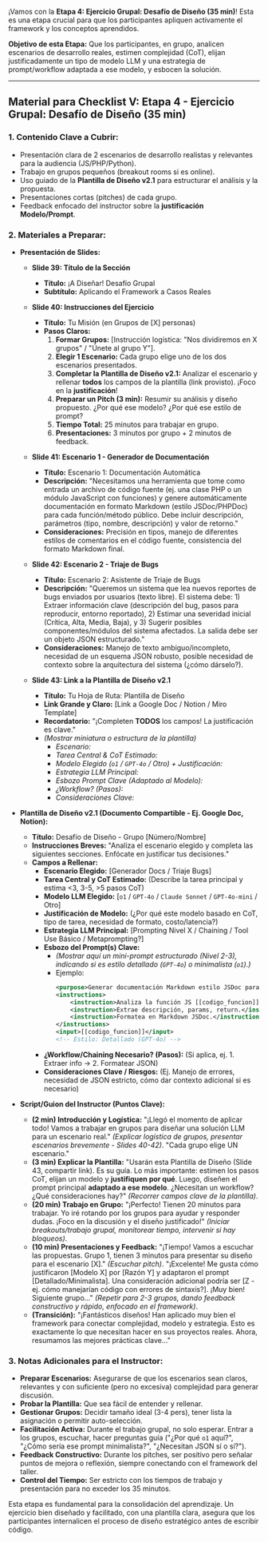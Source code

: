 ¡Vamos con la **Etapa 4: Ejercicio Grupal: Desafío de Diseño (35 min)**! Esta es una etapa crucial para que los participantes apliquen activamente el framework y los conceptos aprendidos.

**Objetivo de esta Etapa:** Que los participantes, en grupo, analicen escenarios de desarrollo reales, estimen complejidad (CoT), elijan justificadamente un tipo de modelo LLM y una estrategia de prompt/workflow adaptada a ese modelo, y esbocen la solución.

---

## Material para Checklist V: Etapa 4 - Ejercicio Grupal: Desafío de Diseño (35 min)

### 1. Contenido Clave a Cubrir:
*   Presentación clara de 2 escenarios de desarrollo realistas y relevantes para la audiencia (JS/PHP/Python).
*   Trabajo en grupos pequeños (breakout rooms si es online).
*   Uso guiado de la **Plantilla de Diseño v2.1** para estructurar el análisis y la propuesta.
*   Presentaciones cortas (pitches) de cada grupo.
*   Feedback enfocado del instructor sobre la **justificación Modelo/Prompt**.

### 2. Materiales a Preparar:

*   **Presentación de Slides:**
    *   **Slide 39: Título de la Sección**
        *   **Título:** ¡A Diseñar! Desafío Grupal
        *   **Subtítulo:** Aplicando el Framework a Casos Reales

    *   **Slide 40: Instrucciones del Ejercicio**
        *   **Título:** Tu Misión (en Grupos de [X] personas)
        *   **Pasos Claros:**
            1.  **Formar Grupos:** [Instrucción logística: "Nos dividiremos en X grupos" / "Únete al grupo Y"].
            2.  **Elegir 1 Escenario:** Cada grupo elige uno de los dos escenarios presentados.
            3.  **Completar la Plantilla de Diseño v2.1:** Analizar el escenario y rellenar **todos** los campos de la plantilla (link provisto). ¡Foco en la **justificación**!
            4.  **Preparar un Pitch (3 min):** Resumir su análisis y diseño propuesto. ¿Por qué ese modelo? ¿Por qué ese estilo de prompt?
            5.  **Tiempo Total:** 25 minutos para trabajar en grupo.
            6.  **Presentaciones:** 3 minutos por grupo + 2 minutos de feedback.

    *   **Slide 41: Escenario 1 - Generador de Documentación**
        *   **Título:** Escenario 1: Documentación Automática
        *   **Descripción:** "Necesitamos una herramienta que tome como entrada un archivo de código fuente (ej. una clase PHP o un módulo JavaScript con funciones) y genere automáticamente documentación en formato Markdown (estilo JSDoc/PHPDoc) para cada función/método público. Debe incluir descripción, parámetros (tipo, nombre, descripción) y valor de retorno."
        *   **Consideraciones:** Precisión en tipos, manejo de diferentes estilos de comentarios en el código fuente, consistencia del formato Markdown final.

    *   **Slide 42: Escenario 2 - Triaje de Bugs**
        *   **Título:** Escenario 2: Asistente de Triaje de Bugs
        *   **Descripción:** "Queremos un sistema que lea nuevos reportes de bugs enviados por usuarios (texto libre). El sistema debe: 1) Extraer información clave (descripción del bug, pasos para reproducir, entorno reportado), 2) Estimar una severidad inicial (Crítica, Alta, Media, Baja), y 3) Sugerir posibles componentes/módulos del sistema afectados. La salida debe ser un objeto JSON estructurado."
        *   **Consideraciones:** Manejo de texto ambiguo/incompleto, necesidad de un esquema JSON robusto, posible necesidad de contexto sobre la arquitectura del sistema (¿cómo dárselo?).

    *   **Slide 43: Link a la Plantilla de Diseño v2.1**
        *   **Título:** Tu Hoja de Ruta: Plantilla de Diseño
        *   **Link Grande y Claro:** [Link a Google Doc / Notion / Miro Template]
        *   **Recordatorio:** "¡Completen **TODOS** los campos! La justificación es clave."
        *   *(Mostrar miniatura o estructura de la plantilla)*
            *   *Escenario:*
            *   *Tarea Central & CoT Estimado:*
            *   *Modelo Elegido (`o1` / `GPT-4o` / Otro) + Justificación:*
            *   *Estrategia LLM Principal:*
            *   *Esbozo Prompt Clave (Adaptado al Modelo):*
            *   *¿Workflow? (Pasos):*
            *   *Consideraciones Clave:*

*   **Plantilla de Diseño v2.1 (Documento Compartible - Ej. Google Doc, Notion):**
    *   **Título:** Desafío de Diseño - Grupo [Número/Nombre]
    *   **Instrucciones Breves:** "Analiza el escenario elegido y completa las siguientes secciones. Enfócate en justificar tus decisiones."
    *   **Campos a Rellenar:**
        *   **Escenario Elegido:** [Generador Docs / Triaje Bugs]
        *   **Tarea Central y CoT Estimado:** (Describe la tarea principal y estima <3, 3-5, >5 pasos CoT)
        *   **Modelo LLM Elegido:** [`o1` / `GPT-4o` / `Claude Sonnet` / `GPT-4o-mini` / Otro]
        *   **Justificación de Modelo:** (¿Por qué este modelo basado en CoT, tipo de tarea, necesidad de formato, costo/latencia?)
        *   **Estrategia LLM Principal:** [Prompting Nivel X / Chaining / Tool Use Básico / Metaprompting?]
        *   **Esbozo del Prompt(s) Clave:**
            *   *(Mostrar aquí un mini-prompt estructurado (Nivel 2-3), indicando si es estilo detallado (`GPT-4o`) o minimalista (`o1`).)*
            *   Ejemplo:
                ```xml
                <purpose>Generar documentación Markdown estilo JSDoc para funciones JS.</purpose> 
                <instructions>
                    <instruction>Analiza la función JS [[codigo_funcion]].</instruction>
                    <instruction>Extrae descripción, params, return.</instruction> 
                    <instruction>Formatea en Markdown JSDoc.</instruction> 
                </instructions> 
                <input>[[codigo_funcion]]</input> 
                <!-- Estilo: Detallado (GPT-4o) --> 
                ```
        *   **¿Workflow/Chaining Necesario? (Pasos):** (Si aplica, ej. 1. Extraer info -> 2. Formatear JSON)
        *   **Consideraciones Clave / Riesgos:** (Ej. Manejo de errores, necesidad de JSON estricto, cómo dar contexto adicional si es necesario)


*   **Script/Guion del Instructor (Puntos Clave):**
    *   **(2 min) Introducción y Logística:** "¡Llegó el momento de aplicar todo! Vamos a trabajar en grupos para diseñar una solución LLM para un escenario real." *(Explicar logística de grupos, presentar escenarios brevemente - Slides 40-42)*. "Cada grupo elige UN escenario."
    *   **(3 min) Explicar la Plantilla:** "Usarán esta Plantilla de Diseño (Slide 43, compartir link). Es su guía. Lo más importante: estimen los pasos CoT, elijan un modelo y **justifiquen por qué**. Luego, diseñen el prompt principal **adaptado a ese modelo**. ¿Necesitan un workflow? ¿Qué consideraciones hay?" *(Recorrer campos clave de la plantilla)*.
    *   **(20 min) Trabajo en Grupo:** "¡Perfecto! Tienen 20 minutos para trabajar. Yo iré rotando por los grupos para ayudar y responder dudas. ¡Foco en la discusión y el diseño justificado!" *(Iniciar breakouts/trabajo grupal, monitorear tiempo, intervenir si hay bloqueos)*.
    *   **(10 min) Presentaciones y Feedback:** "¡Tiempo! Vamos a escuchar las propuestas. Grupo 1, tienen 3 minutos para presentar su diseño para el escenario [X]." *(Escuchar pitch)*. "¡Excelente! Me gusta cómo justificaron [Modelo X] por [Razón Y] y adaptaron el prompt [Detallado/Minimalista]. Una consideración adicional podría ser [Z - ej. cómo manejarían código con errores de sintaxis?]. ¡Muy bien! Siguiente grupo..." *(Repetir para 2-3 grupos, dando feedback constructivo y rápido, enfocado en el framework)*.
    *   **(Transición):** "¡Fantásticos diseños! Han aplicado muy bien el framework para conectar complejidad, modelo y estrategia. Esto es exactamente lo que necesitan hacer en sus proyectos reales. Ahora, resumamos las mejores prácticas clave..."

### 3. Notas Adicionales para el Instructor:
*   **Preparar Escenarios:** Asegurarse de que los escenarios sean claros, relevantes y con suficiente (pero no excesiva) complejidad para generar discusión.
*   **Probar la Plantilla:** Que sea fácil de entender y rellenar.
*   **Gestionar Grupos:** Decidir tamaño ideal (3-4 pers), tener lista la asignación o permitir auto-selección.
*   **Facilitación Activa:** Durante el trabajo grupal, no solo esperar. Entrar a los grupos, escuchar, hacer preguntas guía ("¿Por qué `o1` aquí?", "¿Cómo sería ese prompt minimalista?", "¿Necesitan JSON sí o sí?").
*   **Feedback Constructivo:** Durante los pitches, ser positivo pero señalar puntos de mejora o reflexión, siempre conectando con el framework del taller.
*   **Control del Tiempo:** Ser estricto con los tiempos de trabajo y presentación para no exceder los 35 minutos.

Esta etapa es fundamental para la consolidación del aprendizaje. Un ejercicio bien diseñado y facilitado, con una plantilla clara, asegura que los participantes internalicen el proceso de diseño estratégico antes de escribir código.